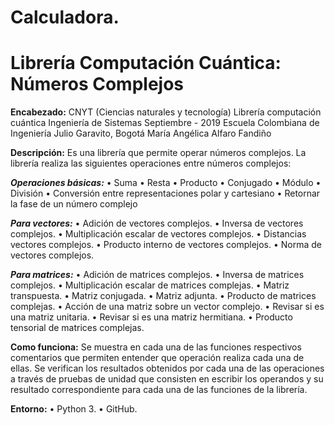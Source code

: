 # Calculadora.
# Librería Computación Cuántica: Números Complejos

**Encabezado:**
CNYT (Ciencias naturales y tecnología)
Librería computación cuántica
Ingeniería de Sistemas
Septiembre - 2019
Escuela Colombiana de Ingeniería Julio Garavito, Bogotá
María Angélica Alfaro Fandiño

**Descripción:**
Es una librería que permite operar números complejos. La librería realiza las siguientes operaciones entre números complejos:

***Operaciones básicas:***
•	Suma
•	Resta
•	Producto
•	Conjugado
•	Módulo
•	División
•	Conversión entre representaciones polar y cartesiano
•	Retornar la fase de un número complejo

***Para vectores:***
•	Adición de vectores complejos.
•	Inversa de vectores complejos.
•	Multiplicación escalar de vectores complejos.
•	Distancias vectores complejos.
•	Producto interno de vectores complejos.
•	Norma de vectores complejos.

***Para matrices:***
•	Adición de matrices complejos.
•	Inversa de matrices complejos.
•	Multiplicación escalar de matrices complejas.
•	Matriz transpuesta.
•	Matriz conjugada.
•	Matriz adjunta.
•	Producto de matrices complejas.
•	Acción de una matriz sobre un vector complejo.
•	Revisar si es una matriz unitaria.
•	Revisar si es una matriz hermitiana.
•	Producto tensorial de matrices complejas.

**Como funciona:**
Se muestra en cada una de las funciones respectivos comentarios que permiten entender que operación realiza cada una de ellas.
Se verifican los resultados obtenidos por cada una de las operaciones a través de pruebas de unidad que consisten en escribir los operandos y su resultado correspondiente para cada una de las funciones de la librería.

**Entorno:**
•	Python 3.
•	GitHub.

